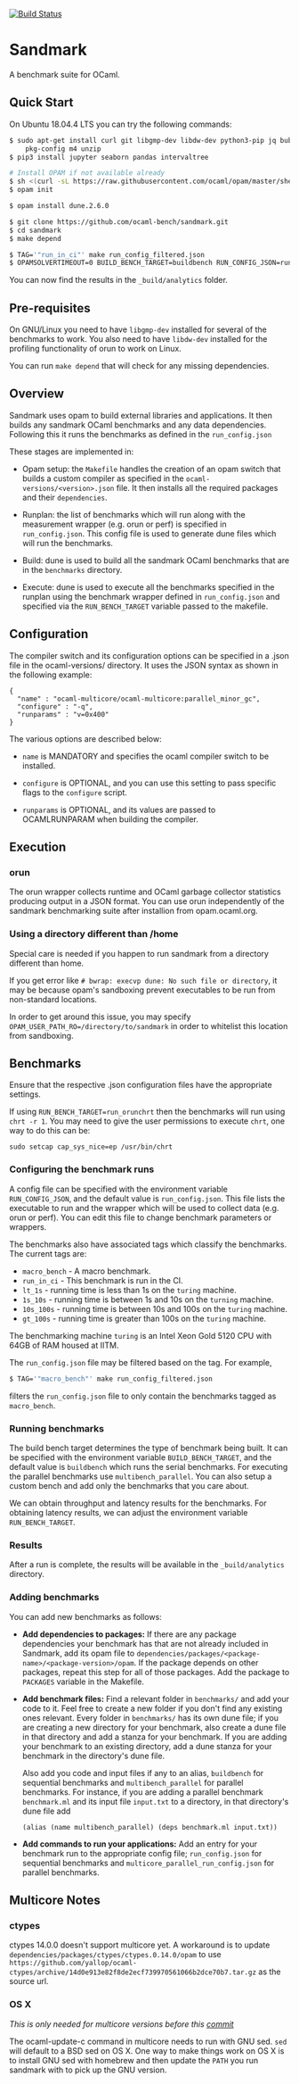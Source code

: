 [![Build Status](http://cloud.drone.io/api/badges/ocaml-bench/sandmark/status.svg?branch=master)](http://cloud.drone.io/ocaml-bench/sandmark)

# Sandmark

A benchmark suite for OCaml.

## Quick Start

On Ubuntu 18.04.4 LTS you can try the following commands:

```bash
$ sudo apt-get install curl git libgmp-dev libdw-dev python3-pip jq bubblewrap \
	pkg-config m4 unzip
$ pip3 install jupyter seaborn pandas intervaltree

# Install OPAM if not available already
$ sh <(curl -sL https://raw.githubusercontent.com/ocaml/opam/master/shell/install.sh)
$ opam init

$ opam install dune.2.6.0

$ git clone https://github.com/ocaml-bench/sandmark.git
$ cd sandmark
$ make depend

$ TAG='"run_in_ci"' make run_config_filtered.json
$ OPAMSOLVERTIMEOUT=0 BUILD_BENCH_TARGET=buildbench RUN_CONFIG_JSON=run_config_filtered.json make ocaml-versions/4.10.0+multicore.bench
```

You can now find the results in the `_build/analytics` folder.

## Pre-requisites

On GNU/Linux you need to have `libgmp-dev` installed for several of
the benchmarks to work. You also need to have `libdw-dev` installed
for the profiling functionality of orun to work on Linux.

You can run `make depend` that will check for any missing
dependencies.

## Overview

Sandmark uses opam to build external libraries and applications. It
then builds any sandmark OCaml benchmarks and any data
dependencies. Following this it runs the benchmarks as defined in the
`run_config.json`

These stages are implemented in:

 - Opam setup: the `Makefile` handles the creation of an opam switch
   that builds a custom compiler as specified in the
   `ocaml-versions/<version>.json` file.  It then installs all the
   required packages and their `dependencies`.

 - Runplan: the list of benchmarks which will run along with the
   measurement wrapper (e.g. orun or perf) is specified in
   `run_config.json`. This config file is used to generate dune files
   which will run the benchmarks.

 - Build: dune is used to build all the sandmark OCaml benchmarks that
   are in the `benchmarks` directory.

 - Execute: dune is used to execute all the benchmarks specified in
   the runplan using the benchmark wrapper defined in
   `run_config.json` and specified via the `RUN_BENCH_TARGET` variable
   passed to the makefile.

## Configuration

The compiler switch and its configuration options can be specified in
a .json file in the ocaml-versions/ directory. It uses the JSON syntax
as shown in the following example:

```
{
  "name" : "ocaml-multicore/ocaml-multicore:parallel_minor_gc",
  "configure" : "-q",
  "runparams" : "v=0x400"
}
```

The various options are described below:

- `name` is MANDATORY and specifies the ocaml compiler switch to be
  installed.

- `configure` is OPTIONAL, and you can use this setting to pass
  specific flags to the `configure` script.

- `runparams` is OPTIONAL, and its values are passed to OCAMLRUNPARAM
  when building the compiler.

## Execution

### orun

The orun wrapper collects runtime and OCaml garbage collector
statistics producing output in a JSON format. You can use orun
independently of the sandmark benchmarking suite after installion from
opam.ocaml.org.

### Using a directory different than /home

Special care is needed if you happen to run sandmark from a directory
different than home.

If you get error like `# bwrap: execvp dune: No such file or
directory`, it may be because opam's sandboxing prevent executables to
be run from non-standard locations.

In order to get around this issue, you may specify
`OPAM_USER_PATH_RO=/directory/to/sandmark` in order to whitelist this
location from sandboxing.

## Benchmarks

Ensure that the respective .json configuration files have the
appropriate settings.

If using `RUN_BENCH_TARGET=run_orunchrt` then the benchmarks will
run using `chrt -r 1`. You may need to give the user permissions
to execute `chrt`, one way to do this can be:
```
sudo setcap cap_sys_nice=ep /usr/bin/chrt
```

### Configuring the benchmark runs

A config file can be specified with the environment variable `RUN_CONFIG_JSON`,
and the default value is `run_config.json`. This file lists the executable to
run and the wrapper which will be used to collect data (e.g. orun or perf). You
can edit this file to change benchmark parameters or wrappers.

The benchmarks also have associated tags which classify the benchmarks. The
current tags are:

* `macro_bench` - A macro benchmark.
* `run_in_ci` - This benchmark is run in the CI.
* `lt_1s` - running time is less than 1s on the `turing` machine.
* `1s_10s` - running time is between 1s and 10s on the `turning` machine.
* `10s_100s` - running time is between 10s and 100s on the `turing` machine.
* `gt_100s` - running time is greater than 100s on the `turing` machine.

The benchmarking machine `turing` is an Intel Xeon Gold 5120 CPU with 64GB of
RAM housed at IITM.

The `run_config.json` file may be filtered based on the tag. For example,

```bash
$ TAG='"macro_bench"' make run_config_filtered.json
```

filters the `run_config.json` file to only contain the benchmarks tagged as
`macro_bench`.

### Running benchmarks

The build bench target determines the type of benchmark being built. It can be
specified with the environment variable `BUILD_BENCH_TARGET`, and the default
value is `buildbench` which runs the serial benchmarks. For executing the
parallel benchmarks use `multibench_parallel`. You can also setup a custom
bench and add only the benchmarks that you care about.

We can obtain throughput and latency results for the benchmarks. For obtaining
latency results, we can adjust the environment variable `RUN_BENCH_TARGET`.

### Results

After a run is complete, the results will be available in the `_build/analytics`
directory.

### Adding benchmarks

You can add new benchmarks as follows:

 - **Add dependencies to packages:**
    If there are any package dependencies your benchmark has that are not
    already included in Sandmark, add its opam file to
    `dependencies/packages/<package-name>/<package-version>/opam`. If the
    package depends on other packages, repeat this step for all of those
    packages. Add the package to `PACKAGES` variable in the Makefile.

 - **Add benchmark files:**
    Find a relevant folder in `benchmarks/` and add your code to it. Feel free
    to create a new folder if you don't find any existing ones relevant. Every
    folder in `benchmarks/` has its own dune file; if you are creating a new
    directory for your benchmark, also create a dune file in that directory and
    add a stanza for your benchmark. If you are adding your benchmark to an
    existing directory, add a dune stanza for your benchmark in the directory's
    dune file.

    Also add you code and input files if any to an alias,
    `buildbench` for sequential benchmarks and `multibench_parallel` for
    parallel benchmarks. For instance, if you are adding a parallel benchmark
    `benchmark.ml` and its input file `input.txt` to a directory, in that
    directory's dune file add
    ```
    (alias (name multibench_parallel) (deps benchmark.ml input.txt))
    ```

 - **Add commands to run your applications:**
    Add an entry for your benchmark run to the appropriate config file;
    `run_config.json` for sequential benchmarks and
    `multicore_parallel_run_config.json` for parallel benchmarks.

## Multicore Notes

### ctypes

ctypes 14.0.0 doesn't support multicore yet. A workaround is to update
`dependencies/packages/ctypes/ctypes.0.14.0/opam` to use
`https://github.com/yallop/ocaml-ctypes/archive/14d0e913e82f8de2ecf739970561066b2dce70b7.tar.gz`
as the source url.

### OS X

*This is only needed for multicore versions before this
[commit](https://github.com/ocaml-multicore/ocaml-multicore/commit/cb094cbc53c30a801a97f1cb1fb0b0d276d54aaf)*

The ocaml-update-c command in multicore needs to run with GNU
sed. `sed` will default to a BSD sed on OS X. One way to make things
work on OS X is to install GNU sed with homebrew and then update the
`PATH` you run sandmark with to pick up the GNU version.
